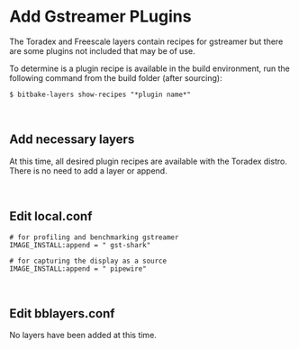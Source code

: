 # Add Gstreamer PLugins

The Toradex and Freescale layers contain recipes for gstreamer but there are some plugins not included that may be of use. 

To determine is a plugin recipe is available in the build environment, run the following command from the build folder (after sourcing):

```
$ bitbake-layers show-recipes "*plugin name*"
```

&nbsp;

## Add necessary layers

At this time, all desired plugin recipes are available with the Toradex distro. There is no need to add a layer or append.

&nbsp;

## Edit local.conf

```
# for profiling and benchmarking gstreamer
IMAGE_INSTALL:append = " gst-shark"
```

```
# for capturing the display as a source
IMAGE_INSTALL:append = " pipewire"
```

&nbsp;

## Edit bblayers.conf

No layers have been added at this time.

